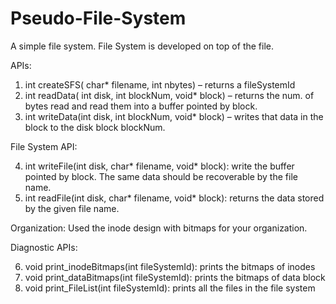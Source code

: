 # Pseudo-File-System
A simple file system. File System is developed on top of the file.

APIs: 

1. int createSFS( char* filename, int nbytes) – returns a fileSystemId 
2. int readData( int disk, int blockNum, void* block) – returns the num. of bytes read and read them into a buffer pointed by block. 
3. int writeData(int disk, int blockNum, void* block) – writes that data in the block to the disk block blockNum. 

File System API: 

4. int writeFile(int disk, char* filename, void* block): write the buffer pointed by block. The same data should be recoverable by the file name. 
5. int readFile(int disk, char* filename, void* block): returns the data stored by the given file name. 

Organization: Used the inode design with bitmaps for your organization. 

Diagnostic APIs: 

6. void print_inodeBitmaps(int fileSystemId): prints the bitmaps of inodes 
7. void print_dataBitmaps(int fileSystemId): prints the bitmaps of data block 
8. void print_FileList(int fileSystemId): prints all the files in the file system 
